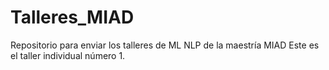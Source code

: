 # Talleres_MIAD
Repositorio para enviar los talleres de ML NLP de la maestría MIAD
Este es el taller individual número 1.
